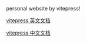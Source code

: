 personal website by vitepress!

[vitepress 英文文档](https://vitepress.vuejs.org/)

[vitepress 中文文档](https://process1024.github.io/vitepress/)
